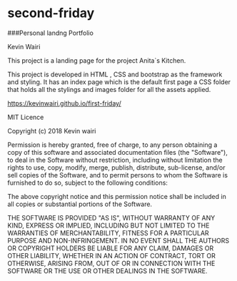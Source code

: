 # second-friday
###Personal landng Portfolio

Kevin Wairi

This project is a landing page for the project Anita`s Kitchen.


This project is developed in HTML , CSS and bootstrap as the framework and styling. It has an index page which is the default first page a CSS folder that holds all the stylings and images  folder for all the assets applied.

https://kevinwairi.github.io/first-friday/


MIT Licence

Copyright (c) 2018 Kevin wairi



Permission is hereby granted, free of charge, to any person obtaining a copy of this software and associated documentation files (the "Software"), to deal in the Software without restriction, including without limitation the rights to use, copy, modify, merge, publish, distribute, sub-license, and/or sell copies of the Software, and to permit persons to whom the Software is furnished to do so, subject to the following conditions:

The above copyright notice and this permission notice shall be included in all copies or substantial portions of the Software.

THE SOFTWARE IS PROVIDED "AS IS", WITHOUT WARRANTY OF ANY KIND, EXPRESS OR IMPLIED, INCLUDING BUT NOT LIMITED TO THE WARRANTIES OF MERCHANTABILITY, FITNESS FOR A PARTICULAR PURPOSE AND NON-INFRINGEMENT. IN NO EVENT SHALL THE AUTHORS OR COPYRIGHT HOLDERS BE LIABLE FOR ANY CLAIM, DAMAGES OR OTHER LIABILITY, WHETHER IN AN ACTION OF CONTRACT, TORT OR OTHERWISE, ARISING FROM, OUT OF OR IN CONNECTION WITH THE SOFTWARE OR THE USE OR OTHER DEALINGS IN THE SOFTWARE.
